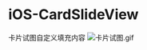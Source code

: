 # iOS-CardSlideView
卡片试图自定义填充内容
![卡片试图.gif](http://upload-images.jianshu.io/upload_images/3816723-be0d85df66a96ac5.gif?imageMogr2/auto-orient/strip)
